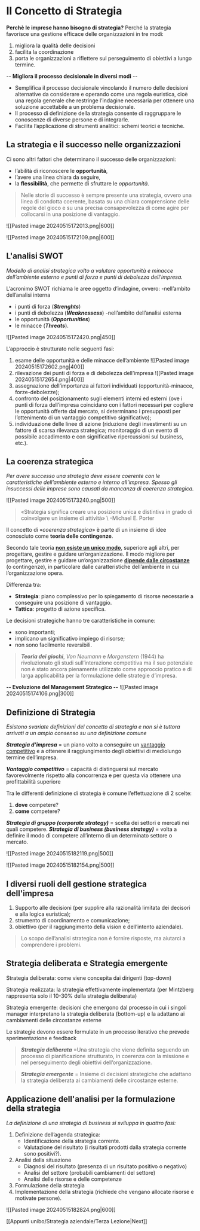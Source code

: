 # Il Concetto di Strategia

**Perchè le imprese hanno bisogno di strategia?**
Perché la strategia favorisce una gestione efficace delle organizzazioni in tre modi: 
1. migliora la qualità delle decisioni 
2. facilita la coordinazione 
3. porta le organizzazioni a riflettere sul perseguimento di obiettivi a lungo termine.

-- **Migliora il processo decisionale in diversi modi** --
- Semplifica il processo decisionale vincolando il numero delle decisioni alternative da considerare e operando come una regola euristica, cioè una regola generale che restringe l’indagine necessaria per ottenere una soluzione accettabile a un problema decisionale. 
- Il processo di definizione della strategia consente di raggruppare le conoscenze di diverse persone e di integrarle. 
- Facilita l’applicazione di strumenti analitici: schemi teorici e tecniche.
## La strategia e il successo nelle organizzazioni
Ci sono altri fattori che determinano il successo delle organizzazioni: 
- l’abilità di riconoscere le **opportunità**, 
- l’avere una linea chiara da seguire, 
- la **flessibilità**, che permette di sfruttare le *opportunità*.

>Nelle storie di successo è sempre presente una strategia, ovvero una linea di condotta coerente, basata su una chiara comprensione delle regole del gioco e su una precisa consapevolezza di come agire per collocarsi in una posizione di vantaggio.

![[Pasted image 20240515172013.png|600]]

![[Pasted image 20240515172109.png|600]]
## L'analisi SWOT
*Modello di analisi strategica volto a valutare opportunità e minacce dell’ambiente esterno e punti di forza e punti di debolezza dell’impresa.*

L’acronimo SWOT richiama le aree oggetto d’indagine, ovvero: 
-nell’ambito dell’analisi interna 
- i punti di forza (***Strenghts***) 
- i punti di debolezza (***Weaknessess***) 
-nell’ambito dell’analisi esterna 
- le opportunità (***Opportunities***) 
- le minacce (***Threats***).

![[Pasted image 20240515172420.png|450]]

L’approccio è strutturato nelle seguenti fasi: 
1. esame delle opportunità e delle minacce dell’ambiente
![[Pasted image 20240515172602.png|400]]
2. rilevazione dei punti di forza e di debolezza dell’impresa
![[Pasted image 20240515172654.png|400]]
3. assegnazione dell’importanza ai fattori individuati (opportunità-minacce, forze-debolezze); 
4. confronto del posizionamento sugli elementi interni ed esterni (ove i punti di forza dell’impresa coincidano con i fattori necessari per cogliere le opportunità offerte dal mercato, si determinano i presupposti per l’ottenimento di un vantaggio competitivo significativo); 
5. individuazione delle linee di azione (riduzione degli investimenti su un fattore di scarsa rilevanza strategica; monitoraggio di un evento di possibile accadimento e con significative ripercussioni sul business, etc.).
## La coerenza strategica
*Per avere successo una strategia deve essere coerente con le caratteristiche dell’ambiente esterno e interno all’impresa. Spesso gli insuccessi delle imprese sono causati da mancanza di coerenza strategica.*

![[Pasted image 20240515173240.png|500]]

>«Strategia significa creare una posizione unica e distintiva in grado di coinvolgere un insieme di attività» 
\                                                                                                                              -Michael E. Porter

Il concetto di «*coerenza strategica*» è parte di un insieme di idee conosciuto come **teoria delle contingenze**. 

Secondo tale teoria <b><u>non esiste un unico modo</u></b>, superiore agli altri, per progettare, gestire e guidare un’organizzazione. Il modo migliore per progettare, gestire e guidare un’organizzazione <u><b>dipende dalle circostanze</b></u> (o contingenze), in particolare dalle caratteristiche dell’ambiente in cui l’organizzazione opera.

Differenza tra: 
- **Strategia**: piano complessivo per lo spiegamento di risorse necessarie a conseguire una posizione di vantaggio. 
- **Tattica**: progetto di azione specifica.

Le decisioni strategiche hanno tre caratteristiche in comune: 
- sono importanti; 
- implicano un significativo impiego di risorse; 
- non sono facilmente reversibili.

>***Teoria dei giochi***, *Von Neumann* e *Morgenstern* (1944) ha rivoluzionato gli studi sull’interazione competitiva ma il suo potenziale non è stato ancora pienamente utilizzato come approccio pratico e di larga applicabilità per la formulazione delle strategie d’impresa.

**-- Evoluzione del Management Strategico --**
![[Pasted image 20240515174106.png|300]]
## Definizione di Strategia
*Esistono svariate definizioni del concetto di strategia e non si è tuttora arrivati a un ampio consenso su una definizione comune*

***Strategia d’impresa*** = un piano volto a conseguire un <u>vantaggio competitivo</u> e a ottenere il raggiungimento degli obiettivi di mediolungo termine dell’impresa.

***Vantaggio competitivo*** = capacità di distinguersi sul mercato favorevolmente rispetto alla concorrenza e per questa via ottenere una profittabilità superiore

Tra le differenti definizione di strategia è comune l’effettuazione di 2 scelte: 
1. **dove** competere? 
2. **come** competere?

***Strategia di gruppo (corporate strategy)*** = scelta dei settori e mercati nei quali competere.
***Strategia di business (business strategy)*** = volta a definire il modo di competere all’interno di un determinato settore o mercato.

![[Pasted image 20240515182119.png|500]]

![[Pasted image 20240515182154.png|500]]
## I diversi ruoli dell gestione strategica dell'impresa
1. Supporto alle decisioni (per supplire alla razionalità limitata dei decisori e alla logica euristica); 
2. strumento di coordinamento e comunicazione; 
3. obiettivo (per il raggiungimento della vision e dell’intento aziendale). 
 
>Lo scopo dell’analisi strategica non è fornire risposte, ma aiutarci a comprendere i problemi.
## Strategia deliberata e Strategia emergente
Strategia deliberata: come viene concepita dai dirigenti (top-down) 

Strategia realizzata: la strategia effettivamente implementata (per Mintzberg rappresenta solo il 10-30% della strategia deliberata) 

Strategia emergente: decisioni che emergono dal processo in cui i singoli manager interpretano la strategia deliberata (bottom-up) e la adattano ai cambiamenti delle circostanze esterne 

Le strategie devono essere formulate in un processo iterativo che prevede sperimentazione e feedback

>_**Strategia deliberata**_ =Una strategia che viene definita seguendo un processo di pianificazione strutturato, in coerenza con la missione e nel perseguimento degli obiettivi dell’organizzazione.

>_**Strategia emergente**_ = Insieme di decisioni strategiche che adattano la strategia deliberata ai cambiamenti delle circostanze esterne.
## Applicazione dell'analisi per la formulazione della strategia
*La definizione di una strategia di business si sviluppa in quattro fasi:* 
1. Definizione dell’agenda strategica: 
	- Identificazione della strategia corrente. 
	- Valutazione del risultato (i risultati prodotti dalla strategia corrente sono positivi?). 
2. Analisi della situazione 
	- Diagnosi del risultato (presenza di un risultato positivo o negativo) 
	- Analisi del settore (probabili cambiamenti del settore) 
	- Analisi delle risorse e delle competenze 
3. Formulazione della strategia 
4. Implementazione della strategia (richiede che vengano allocate risorse e motivate persone).

![[Pasted image 20240515182824.png|600]]

[[Appunti unibo/Strategia aziendale/Terza Lezione|Next]]